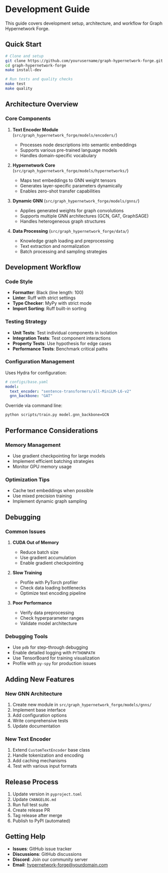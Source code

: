 # Development Guide

This guide covers development setup, architecture, and workflow for Graph Hypernetwork Forge.

## Quick Start

```bash
# Clone and setup
git clone https://github.com/yourusername/graph-hypernetwork-forge.git
cd graph-hypernetwork-forge
make install-dev

# Run tests and quality checks
make test
make quality
```

## Architecture Overview

### Core Components

1. **Text Encoder Module** (`src/graph_hypernetwork_forge/models/encoders/`)
   - Processes node descriptions into semantic embeddings
   - Supports various pre-trained language models
   - Handles domain-specific vocabulary

2. **Hypernetwork Core** (`src/graph_hypernetwork_forge/models/hypernetworks/`)
   - Maps text embeddings to GNN weight tensors
   - Generates layer-specific parameters dynamically
   - Enables zero-shot transfer capabilities

3. **Dynamic GNN** (`src/graph_hypernetwork_forge/models/gnns/`)
   - Applies generated weights for graph convolutions
   - Supports multiple GNN architectures (GCN, GAT, GraphSAGE)
   - Handles heterogeneous graph structures

4. **Data Processing** (`src/graph_hypernetwork_forge/data/`)
   - Knowledge graph loading and preprocessing
   - Text extraction and normalization
   - Batch processing and sampling strategies

## Development Workflow

### Code Style

- **Formatter**: Black (line length: 100)
- **Linter**: Ruff with strict settings
- **Type Checker**: MyPy with strict mode
- **Import Sorting**: Ruff built-in sorting

### Testing Strategy

- **Unit Tests**: Test individual components in isolation
- **Integration Tests**: Test component interactions
- **Property Tests**: Use hypothesis for edge cases
- **Performance Tests**: Benchmark critical paths

### Configuration Management

Uses Hydra for configuration:

```yaml
# configs/base.yaml
model:
  text_encoder: "sentence-transformers/all-MiniLM-L6-v2"
  gnn_backbone: "GAT"
```

Override via command line:
```bash
python scripts/train.py model.gnn_backbone=GCN
```

## Performance Considerations

### Memory Management
- Use gradient checkpointing for large models
- Implement efficient batching strategies
- Monitor GPU memory usage

### Optimization Tips
- Cache text embeddings when possible
- Use mixed precision training
- Implement dynamic graph sampling

## Debugging

### Common Issues

1. **CUDA Out of Memory**
   - Reduce batch size
   - Use gradient accumulation
   - Enable gradient checkpointing

2. **Slow Training**
   - Profile with PyTorch profiler
   - Check data loading bottlenecks
   - Optimize text encoding pipeline

3. **Poor Performance**
   - Verify data preprocessing
   - Check hyperparameter ranges
   - Validate model architecture

### Debugging Tools

- Use `pdb` for step-through debugging
- Enable detailed logging with `PYTHONPATH`
- Use TensorBoard for training visualization
- Profile with `py-spy` for production issues

## Adding New Features

### New GNN Architecture

1. Create new module in `src/graph_hypernetwork_forge/models/gnns/`
2. Implement base interface
3. Add configuration options
4. Write comprehensive tests
5. Update documentation

### New Text Encoder

1. Extend `CustomTextEncoder` base class
2. Handle tokenization and encoding
3. Add caching mechanisms
4. Test with various input formats

## Release Process

1. Update version in `pyproject.toml`
2. Update `CHANGELOG.md`
3. Run full test suite
4. Create release PR
5. Tag release after merge
6. Publish to PyPI (automated)

## Getting Help

- **Issues**: GitHub issue tracker
- **Discussions**: GitHub discussions
- **Discord**: Join our community server
- **Email**: hypernetwork-forge@yourdomain.com